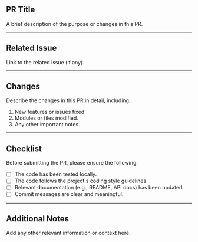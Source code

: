 ## PR Title

A brief description of the purpose or changes in this PR.

<!--
 Examples:
 [Feature] Add user login functionality
 [Bugfix] Fix slow homepage loading issue
 [Refactor] Optimize code structure of user management module
 [Docs] Update README with new installation instructions
 [Test] Add unit tests for user authentication
 [Style] Refactor CSS styles for better readability
-->

---

## Related Issue

Link to the related issue (if any).

<!--
 Examples:
 Closes #123
 Related to #456
-->

---

## Changes

Describe the changes in this PR in detail, including:

1. New features or issues fixed.
2. Modules or files modified.
3. Any other important notes.

---

## Checklist

Before submitting the PR, please ensure the following:

- [ ] The code has been tested locally.
- [ ] The code follows the project's coding style guidelines.
- [ ] Relevant documentation (e.g., README, API docs) has been updated.
- [ ] Commit messages are clear and meaningful.

---

## Additional Notes

Add any other relevant information or context here.
